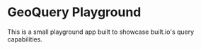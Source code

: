 GeoQuery Playground
===================

This is a small playground app built to showcase built.io's query capabilities.